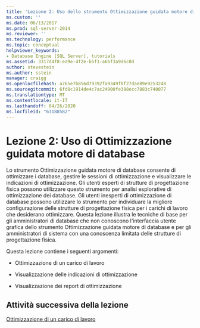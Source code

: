 ```yaml
---
title: 'Lezione 2: Uso dello strumento Ottimizzazione guidata motore di database | Microsoft Docs'
ms.custom: ''
ms.date: 06/13/2017
ms.prod: sql-server-2014
ms.reviewer: ''
ms.technology: performance
ms.topic: conceptual
helpviewer_keywords:
- Database Engine [SQL Server], tutorials
ms.assetid: 3317d4f8-ed9e-4f2e-b5f1-a6bf3a9d6c8d
author: stevestein
ms.author: sstein
manager: craigg
ms.openlocfilehash: a765e7b856d79392fa9349f0f27dae89e9253248
ms.sourcegitcommit: 6fd8c1914de4c7ac24900fe388ecc7883c740077
ms.translationtype: MT
ms.contentlocale: it-IT
ms.lasthandoff: 04/26/2020
ms.locfileid: "63188582"
---
```

# <a name="lesson-2-using-database-engine-tuning-advisor"></a>Lezione 2: Uso di Ottimizzazione guidata motore di database
  Lo strumento Ottimizzazione guidata motore di database consente di ottimizzare i database, gestire le sessioni di ottimizzazione e visualizzare le indicazioni di ottimizzazione. Gli utenti esperti di strutture di progettazione fisica possono utilizzare questo strumento per analisi esplorative di ottimizzazione dei database. Gli utenti inesperti di ottimizzazione di database possono utilizzare lo strumento per individuare la migliore configurazione delle strutture di progettazione fisica per i carichi di lavoro che desiderano ottimizzare. Questa lezione illustra le tecniche di base per gli amministratori di database che non conoscono l'interfaccia utente grafica dello strumento Ottimizzazione guidata motore di database e per gli amministratori di sistema con una conoscenza limitata delle strutture di progettazione fisica.  
  
 Questa lezione contiene i seguenti argomenti:  
  
-   Ottimizzazione di un carico di lavoro  
  
-   Visualizzazione delle indicazioni di ottimizzazione  
  
-   Visualizzazione dei report di ottimizzazione  
  
## <a name="next-task-in-lesson"></a>Attività successiva della lezione  
 [Ottimizzazione di un carico di lavoro](lesson-1-1-tuning-a-workload.md)  
  
  
